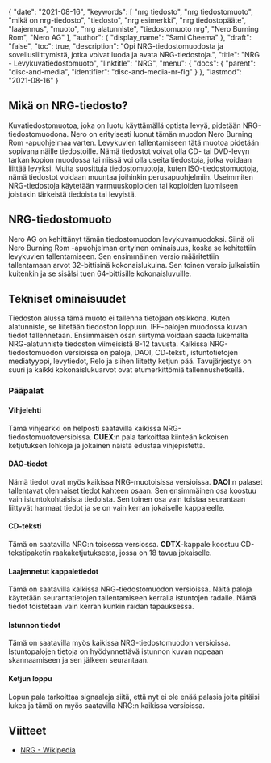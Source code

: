 {
  "date": "2021-08-16",
  "keywords": [
"nrg tiedosto",
"nrg tiedostomuoto",
"mikä on nrg-tiedosto",
"tiedosto",
"nrg esimerkki",
"nrg tiedostopääte",
"laajennus",
"muoto",
"nrg alatunniste",
"tiedostomuoto nrg",
"Nero Burning Rom",
"Nero AG"
],
  "author": {
    "display_name": "Sami Cheema"
},
  "draft": "false",
  "toc": true,
  "description": "Opi NRG-tiedostomuodosta ja sovellusliittymistä, jotka voivat luoda ja avata NRG-tiedostoja.",
  "title": "NRG - Levykuvatiedostomuoto",
  "linktitle": "NRG",
  "menu": {
    "docs": {
      "parent": "disc-and-media",
      "identifier": "disc-and-media-nr-fig"
}
},
  "lastmod": "2021-08-16"
}

## Mikä on NRG-tiedosto?

Kuvatiedostomuotoa, joka on luotu käyttämällä optista levyä, pidetään NRG-tiedostomuodona. Nero on erityisesti luonut tämän muodon Nero Burning Rom -apuohjelmaa varten. Levykuvien tallentamiseen tätä muotoa pidetään sopivana näille tiedostoille. Nämä tiedostot voivat olla CD- tai DVD-levyn tarkan kopion muodossa tai niissä voi olla useita tiedostoja, jotka voidaan liittää levyksi. Muita suosittuja tiedostomuotoja, kuten [ISO](/compression/iso/)-tiedostomuotoja, nämä tiedostot voidaan muuntaa joihinkin perusapuohjelmiin. Useimmiten NRG-tiedostoja käytetään varmuuskopioiden tai kopioiden luomiseen joistakin tärkeistä tiedoista tai levyistä.

## NRG-tiedostomuoto ##

Nero AG on kehittänyt tämän tiedostomuodon levykuvamuodoksi. Siinä oli Nero Burning Rom -apuohjelman erityinen ominaisuus, koska se kehitettiin levykuvien tallentamiseen. Sen ensimmäinen versio määritettiin tallentamaan arvot 32-bittisinä kokonaislukuina. Sen toinen versio julkaistiin kuitenkin ja se sisälsi tuen 64-bittisille kokonaisluvuille.

## Tekniset ominaisuudet ##

Tiedoston alussa tämä muoto ei tallenna tietojaan otsikkona. Kuten alatunniste, se liitetään tiedoston loppuun. IFF-palojen muodossa kuvan tiedot tallennetaan. Ensimmäisen osan siirtymä voidaan saada lukemalla NRG-alatunniste tiedoston viimeisistä 8-12 tavusta. Kaikissa NRG-tiedostomuodon versioissa on paloja, DAOI, CD-teksti, istuntotietojen mediatyyppi, levytiedot, Relo ja siihen liitetty ketjun pää. Tavujärjestys on suuri ja kaikki kokonaislukuarvot ovat etumerkittömiä tallennushetkellä.

### Pääpalat ###

#### Vihjelehti ####

Tämä vihjearkki on helposti saatavilla kaikissa NRG-tiedostomuotoversioissa. **CUEX**:n pala tarkoittaa kiinteän kokoisen ketjutuksen lohkoja ja jokainen näistä edustaa vihjepistettä.

#### DAO-tiedot ####

Nämä tiedot ovat myös kaikissa NRG-muotoisissa versioissa. **DAOI**:n palaset tallentavat olennaiset tiedot kahteen osaan. Sen ensimmäinen osa koostuu vain istuntokohtaisista tiedoista. Sen toinen osa vain toistaa seurantaan liittyvät harmaat tiedot ja se on vain kerran jokaiselle kappaleelle.

#### CD-teksti ####

Tämä on saatavilla NRG:n toisessa versiossa. **CDTX**-kappale koostuu CD-tekstipaketin raakaketjutuksesta, jossa on 18 tavua jokaiselle.

#### Laajennetut kappaletiedot ####

Tämä on saatavilla kaikissa NRG-tiedostomuodon versioissa. Näitä paloja käytetään seurantatietojen tallentamiseen kerralla istuntojen radalle. Nämä tiedot toistetaan vain kerran kunkin raidan tapauksessa.

#### Istunnon tiedot ####

Tämä on saatavilla myös kaikissa NRG-tiedostomuodon versioissa. Istuntopalojen tietoja on hyödynnettävä istunnon kuvan nopeaan skannaamiseen ja sen jälkeen seurantaan.

#### Ketjun loppu ####

Lopun pala tarkoittaa signaaleja siitä, että nyt ei ole enää palasia joita pitäisi lukea ja tämä on myös saatavilla NRG:n kaikissa versioissa.


## Viitteet ##

* [NRG - Wikipedia](https://en.wikipedia.org/wiki/NRG_(file_format))



